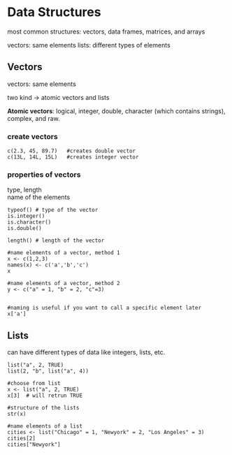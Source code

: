 # Data Structures
most common structures: vectors, data frames, matrices, and arrays

vectors: same elements
lists: different types of elements


## Vectors
vectors: same elements

two kind -> atomic vectors and lists

**Atomic vectors**: logical, integer, double, character (which contains strings), complex, and raw. 

### create vectors
```
c(2.3, 45, 89.7)   #creates double vector
c(13L, 14L, 15L)   #creates integer vector
```

### properties of vectors 
type, length  
name of the elements
  
```
typeof() # type of the vector
is.integer()
is.character()
is.double()

length() # length of the vector

#name elements of a vector, method 1
x <- c(1,2,3)
names(x) <- c('a','b','c')
x 

#name elements of a vector, method 2
y <- c("a" = 1, "b" = 2, "c"=3)


#naming is useful if you want to call a specific element later
x['a']
```  
## Lists
can have different types of data like integers, lists, etc. 
```
list("a", 2, TRUE)
list(2, "b", list("a", 4))

#choose from list
x <- list("a", 2, TRUE)
x[3]  # will retrun TRUE 

#structure of the lists 
str(x)

#name elements of a list 
cities <- list("Chicago" = 1, "Newyork" = 2, "Los Angeles" = 3)
cities[2]
cities["Newyork"]






